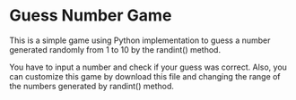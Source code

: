 <h1>Guess Number Game</h1>
<p>This is a simple game using Python implementation to guess a number generated randomly from 1 to 10 by the randint() method.</p>
<p>You have to input a number and check if your guess was correct. Also, you can customize this game by download this file and changing the range of the numbers generated 
   by randint() method.</p>
